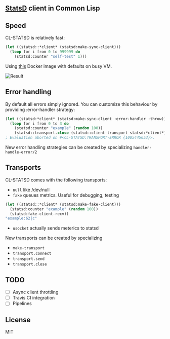 ## [StatsD](https://github.com/etsy/statsd) client in Common Lisp

## Speed
CL-STATSD is relatively fast:

```lisp
(let ((statsd::*client* (statsd:make-sync-client)))
  (loop for i from 0 to 999999 do
    (statsd:counter "self-test" 1)))
```

Using [this](https://github.com/hopsoft/docker-graphite-statsd) Docker image with defaults
on busy VM.

![Result](http://i.imgur.com/mrBf35w.png)

## Error handling
By default all errors simply ignored. You can customize this behaviour 
by providing :error-handler strategy:
```lisp
(let ((statsd:*client* (statsd:make-sync-client :error-handler :throw)))
  (loop for i from 0 to 3 do
    (statsd:counter "example" (random 100))
    (statsd::transport.close (statsd::client-transport statsd:*client*))))
; Evaluation aborted on #<CL-STATSD:TRANSPORT-ERROR {1005445653}>.
```
New error handling strategies can be created by specializing `handler-handle-error/2`

## Transports
CL-STATSD comes with the following transports:
- `null` like /dev/null
- `fake` queues metrics. Useful for debugging, testing
```lisp
(let ((statsd::*client* (statsd:make-fake-client)))
  (statsd:counter "example" (random 100))
  (statsd:fake-client-recv))
"example:62|c"
```
- `usocket` actually sends meterics to statsd

New transports can be created by specializing
- `make-transport`
- `transport.connect`
- `transport.send`
- `transport.close`


## TODO
- [ ] Async client throttling
- [ ] Travis CI integration
- [ ] Pipelines

## License
MIT
